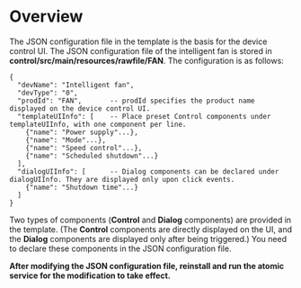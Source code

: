 # Overview<a name="EN-US_TOPIC_0000001205747225"></a>

The JSON configuration file in the template is the basis for the device control UI. The JSON configuration file of the intelligent fan is stored in  **control/src/main/resources/rawfile/FAN**. The configuration is as follows:

```
{
  "devName": "Intelligent fan",
  "devType": "0",
  "prodId": "FAN",       -- prodId specifies the product name displayed on the device control UI.
  "templateUIInfo": [    -- Place preset Control components under templateUIInfo, with one component per line.
    {"name": "Power supply"...},
    {"name": "Mode"...},
    {"name": "Speed control"...},
    {"name": "Scheduled shutdown"...}
  ],
  "dialogUIInfo": [      -- Dialog components can be declared under dialogUIInfo. They are displayed only upon click events.
    {"name": "Shutdown time"...}
  ]
}
```

Two types of components \(**Control**  and  **Dialog**  components\) are provided in the template. \(The  **Control**  components are directly displayed on the UI, and the  **Dialog**  components are displayed only after being triggered.\) You need to declare these components in the JSON configuration file.

**After modifying the JSON configuration file, reinstall and run the atomic service for the modification to take effect.**

